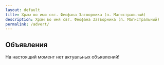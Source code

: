 ```yaml
---
layout: default
title: Храм во имя свт. Феофана Затворника (п. Магистральный)
description: Храм во имя свт. Феофана Затворника (п. Магистральный)
permalink: /advert/
---
```


<main>
  <h2 class="body-header">Объявления</h2>
  <div class="lorem-center">
    <p>На настоящий момент нет актуальных объявлений!</p>
  </div>
</main>